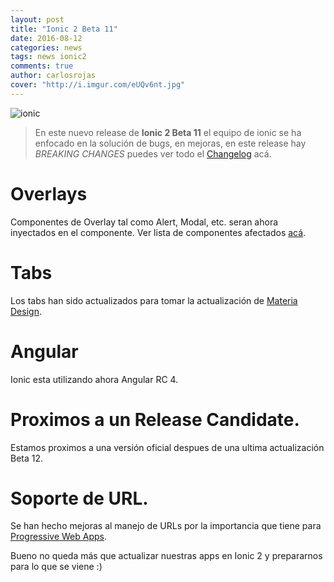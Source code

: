 ```yaml
---
layout: post
title: "Ionic 2 Beta 11"
date: 2016-08-12
categories: news
tags: news ionic2
comments: true
author: carlosrojas
cover: "http://i.imgur.com/eUQv6nt.jpg"
---
```


<img class="img-responsive" src="http://i.imgur.com/eUQv6nt.jpg" alt="ionic">

> En este nuevo release de **Ionic 2 Beta 11** el equipo de ionic se ha enfocado en la solución de bugs, en mejoras, en este release hay *BREAKING CHANGES* puedes ver todo el [Changelog](<img class="img-responsive" src="http://i.imgur.com/eUQv6nt.jpg" alt="ionic">) acá.

# Overlays

Componentes de Overlay tal como Alert, Modal, etc. seran ahora inyectados en el componente. Ver lista de componentes afectados [acá](https://github.com/driftyco/ionic/blob/master/CHANGELOG.md#overlays).

# Tabs

Los tabs han sido actualizados para tomar la actualización de [Materia Design](https://material.google.com/components/bottom-navigation.html).

# Angular

Ionic esta utilizando ahora Angular RC 4.

# Proximos a un Release Candidate.

Estamos proximos a una versión oficial despues de una ultima actualización Beta 12.

# Soporte de URL.

Se han hecho mejoras al manejo de URLs por la importancia que tiene para [Progressive Web Apps](http://blog.ionic.io/what-is-a-progressive-web-app/).


Bueno no queda más que actualizar nuestras apps en Ionic 2 y prepararnos para lo que se viene :)